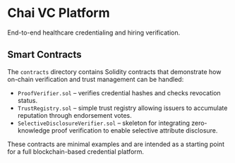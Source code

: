 # Chai VC Platform

End-to-end healthcare credentialing and hiring verification.

## Smart Contracts

The `contracts` directory contains Solidity contracts that demonstrate how on-chain
verification and trust management can be handled:

* `ProofVerifier.sol` &ndash; verifies credential hashes and checks revocation status.
* `TrustRegistry.sol` &ndash; simple trust registry allowing issuers to accumulate
  reputation through endorsement votes.
* `SelectiveDisclosureVerifier.sol` &ndash; skeleton for integrating zero-knowledge
  proof verification to enable selective attribute disclosure.

These contracts are minimal examples and are intended as a starting point for a
full blockchain-based credential platform.
